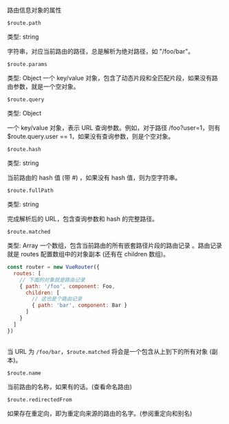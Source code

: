 路由信息对象的属性

`$route.path`

类型: string

字符串，对应当前路由的路径，总是解析为绝对路径，如 "/foo/bar"。

`$route.params`

类型: Object
一个 key/value 对象，包含了动态片段和全匹配片段，如果没有路由参数，就是一个空对象。

`$route.query`

类型: Object

一个 key/value 对象，表示 URL 查询参数。例如，对于路径 /foo?user=1，则有 $route.query.user == 1，如果没有查询参数，则是个空对象。

`$route.hash`

类型: string

当前路由的 hash 值 (带 #) ，如果没有 hash 值，则为空字符串。

`$route.fullPath`

类型: string

完成解析后的 URL，包含查询参数和 hash 的完整路径。

`$route.matched`

类型: Array<RouteRecord>
一个数组，包含当前路由的所有嵌套路径片段的路由记录 。路由记录就是 routes 配置数组中的对象副本 (还有在 children 数组)。
  

```js
const router = new VueRouter({
  routes: [
    // 下面的对象就是路由记录
    { path: '/foo', component: Foo,
      children: [
        // 这也是个路由记录
        { path: 'bar', component: Bar }
      ]
    }
  ]
})
  
```

当 URL 为 `/foo/bar`，`$route.matched` 将会是一个包含从上到下的所有对象 (副本)。

`$route.name`

当前路由的名称，如果有的话。(查看命名路由)

`$route.redirectedFrom`

如果存在重定向，即为重定向来源的路由的名字。(参阅重定向和别名)
